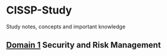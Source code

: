 # CISSP-Study
Study notes, concepts and important knowledge
## [Domain 1](https://github.com/Hassan-Al/CISSP-Study/blob/master/SecurityandRiskManagement.md) Security and Risk Management

